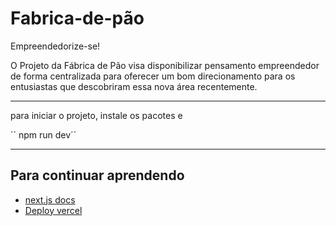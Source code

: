 # Fabrica-de-pão

Empreendedorize-se!

O Projeto da Fábrica de Pão visa disponibilizar pensamento empreendedor de forma centralizada para oferecer um bom direcionamento para os entusiastas que descobriram essa nova área recentemente.

---
para iniciar o projeto, instale os pacotes e 

´´ npm run dev´´

---
## Para continuar aprendendo
- [next.js docs](https://nextjs.org/learn/foundations/about-nextjs?utm_source=next-site&utm_medium=homepage-cta&utm_campaign=home)
- [Deploy vercel](https://vercel.com/)


